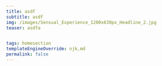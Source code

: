 ```yaml
---
title: asdf
subtitle: asdf
img: /images/Sensual_Experience_1200x630px_Headline_2.jpg
teaser: asdfa


tags: homesection
templateEngineOverride: njk,md
permalink: false
---
```

